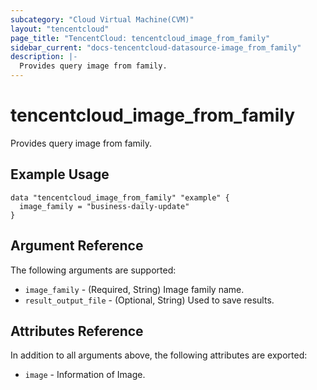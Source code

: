 ```yaml
---
subcategory: "Cloud Virtual Machine(CVM)"
layout: "tencentcloud"
page_title: "TencentCloud: tencentcloud_image_from_family"
sidebar_current: "docs-tencentcloud-datasource-image_from_family"
description: |-
  Provides query image from family.
---
```


# tencentcloud_image_from_family

Provides query image from family.

## Example Usage

```hcl
data "tencentcloud_image_from_family" "example" {
  image_family = "business-daily-update"
}
```

## Argument Reference

The following arguments are supported:

* `image_family` - (Required, String) Image family name.
* `result_output_file` - (Optional, String) Used to save results.

## Attributes Reference

In addition to all arguments above, the following attributes are exported:

* `image` - Information of Image.



